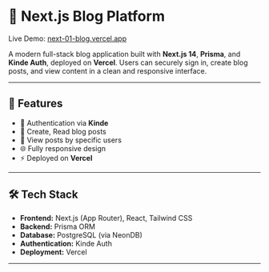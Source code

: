 # 📝 Next.js Blog Platform

Live Demo: [next-01-blog.vercel.app](https://next-01-blog-49yg.vercel.app/)

A modern full-stack blog application built with **Next.js 14**, **Prisma**, and **Kinde Auth**, deployed on **Vercel**. Users can securely sign in, create blog posts, and view content in a clean and responsive interface.

---

## 🚀 Features

- 🔐 Authentication via **Kinde**
- 📝 Create, Read blog posts
- 👤 View posts by specific users
- 🌐 Fully responsive design
- ⚡ Deployed on **Vercel**

---

## 🛠️ Tech Stack

- **Frontend:** Next.js (App Router), React, Tailwind CSS
- **Backend:** Prisma ORM
- **Database:** PostgreSQL (via NeonDB)
- **Authentication:** Kinde Auth
- **Deployment:** Vercel

---


